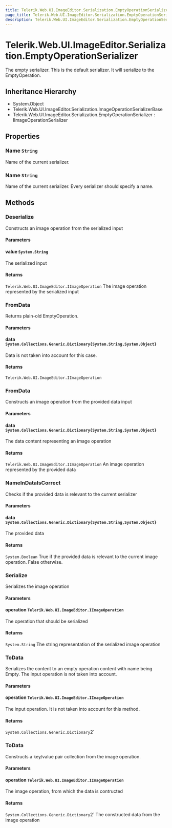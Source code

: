 ```yaml
---
title: Telerik.Web.UI.ImageEditor.Serialization.EmptyOperationSerializer
page_title: Telerik.Web.UI.ImageEditor.Serialization.EmptyOperationSerializer
description: Telerik.Web.UI.ImageEditor.Serialization.EmptyOperationSerializer
---
```


# Telerik.Web.UI.ImageEditor.Serialization.EmptyOperationSerializer

The empty serializer. This is the default serializer. It will serialize to the EmptyOperation.

## Inheritance Hierarchy

* System.Object
* Telerik.Web.UI.ImageEditor.Serialization.ImageOperationSerializerBase
* Telerik.Web.UI.ImageEditor.Serialization.EmptyOperationSerializer : IImageOperationSerializer

## Properties

###  Name `String`

Name of the current serializer.

###  Name `String`

Name of the current serializer. Every serializer should specify a name.

## Methods

###  Deserialize

Constructs an image operation from the serialized input

#### Parameters

#### value `System.String`

The serialized input

#### Returns

`Telerik.Web.UI.ImageEditor.IImageOperation` The image operation represented by the serialized input

###  FromData

Returns plain-old EmptyOperation.

#### Parameters

#### data `System.Collections.Generic.Dictionary{System.String,System.Object}`

Data is not taken into account for this case.

#### Returns

`Telerik.Web.UI.ImageEditor.IImageOperation` 

###  FromData

Constructs an image operation from the provided data input

#### Parameters

#### data `System.Collections.Generic.Dictionary{System.String,System.Object}`

The data content representing an image operation

#### Returns

`Telerik.Web.UI.ImageEditor.IImageOperation` An image operation represented by the provided data

###  NameInDataIsCorrect

Checks if the provided data is relevant to the current serializer

#### Parameters

#### data `System.Collections.Generic.Dictionary{System.String,System.Object}`

The provided data

#### Returns

`System.Boolean` True if the provided data is relevant to the current image operation. False otherwise.

###  Serialize

Serializes the image operation

#### Parameters

#### operation `Telerik.Web.UI.ImageEditor.IImageOperation`

The operation that should be serialized

#### Returns

`System.String` The string representation of the serialized image operation

###  ToData

Serializes the content to an empty operation content with name being Empty. The input operation is not taken into account.

#### Parameters

#### operation `Telerik.Web.UI.ImageEditor.IImageOperation`

The input operation. It is not taken into account for this method.

#### Returns

`System.Collections.Generic.Dictionary`2` 

###  ToData

Constructs a key/value pair collection from the image operation.

#### Parameters

#### operation `Telerik.Web.UI.ImageEditor.IImageOperation`

The image operation, from which the data is contructed

#### Returns

`System.Collections.Generic.Dictionary`2` The constructed data from the image operation

